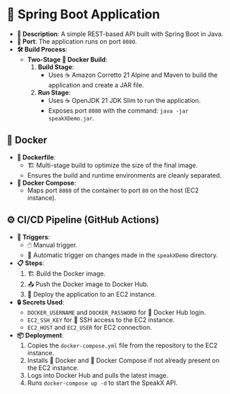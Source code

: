 # 🚀 Spring Boot Application

- **📜 Description**: A simple REST-based API built with Spring Boot in Java.
- **🔌 Port**: The application runs on port `8080`.
- **🛠️ Build Process**:
  - **Two-Stage 🐳 Docker Build**:
    1. **Build Stage**:
       - Uses ☕ Amazon Corretto 21 Alpine and Maven to build the application and create a JAR file.
    2. **Run Stage**:
       - Uses ☕ OpenJDK 21 JDK Slim to run the application.
       - Exposes port `8080` with the command: `java -jar speakXDemo.jar`.

## 🐋 Docker

- **📄 Dockerfile**:
  - 🏗️ Multi-stage build to optimize the size of the final image.
  - Ensures the build and runtime environments are cleanly separated.
- **🔧 Docker Compose**:
  - Maps port `8080` of the container to port `80` on the host (EC2 instance).

## ⚙️ CI/CD Pipeline (GitHub Actions)

- **📅 Triggers**:
  - 🖱️ Manual trigger.
  - 🔄 Automatic trigger on changes made in the `speakXDemo` directory.
- **📋 Steps**:
  1. 🏗️ Build the Docker image.
  2. 📤 Push the Docker image to Docker Hub.
  3. 🚀 Deploy the application to an EC2 instance.
- **🔒 Secrets Used**:
  - `DOCKER_USERNAME` and `DOCKER_PASSWORD` for 🐳 Docker Hub login.
  - `EC2_SSH_KEY` for 🔑 SSH access to the EC2 instance.
  - `EC2_HOST` and `EC2_USER` for EC2 connection.
- **📦 Deployment**:
  1. Copies the `docker-compose.yml` file from the repository to the EC2 instance.
  2. Installs 🐳 Docker and 🐋 Docker Compose if not already present on the EC2 instance.
  3. Logs into Docker Hub and pulls the latest image.
  4. Runs `docker-compose up -d` to start the SpeakX API.